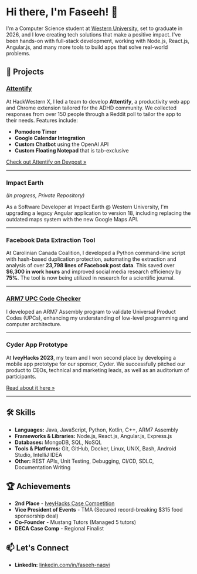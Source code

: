 # Hi there, I'm Faseeh! 👋

I'm a Computer Science student at [Western University](https://www.uwo.ca/), set to graduate in 2026, and I love creating tech solutions that make a positive impact. I've been hands-on with full-stack development, working with Node.js, React.js, Angular.js, and many more tools to build apps that solve real-world problems.

## 🔭 Projects

### [Attentify](https://devpost.com/software/attentify)

At HackWestern X, I led a team to develop **Attentify**, a productivity web app and Chrome extension tailored for the ADHD community. We collected responses from over 150 people through a Reddit poll to tailor the app to their needs. Features include:

- **Pomodoro Timer**
- **Google Calendar Integration**
- **Custom Chatbot** using the OpenAI API
- **Custom Floating Notepad** that is tab-exclusive

[Check out Attentify on Devpost »](https://devpost.com/software/attentify)

---

### Impact Earth

*(In progress, Private Repository)*

As a Software Developer at Impact Earth @ Western University, I'm upgrading a legacy Angular application to version 18, including replacing the outdated maps system with the new Google Maps API.

---

### Facebook Data Extraction Tool

At Carolinian Canada Coalition, I developed a Python command-line script with hash-based duplication protection, automating the extraction and analysis of over **23,798 lines of Facebook post data**. This saved over **$6,300 in work hours** and improved social media research efficiency by **75%**. The tool is now being utilized in research for a scientific journal.

---

### [ARM7 UPC Code Checker](https://docs.google.com/document/d/1vr8KRbFEvc5IMpV8Xi-CMO0xyN0gGbR4SdLhEFfhhtw/edit?usp=sharing)

I developed an ARM7 Assembly program to validate Universal Product Codes (UPCs), enhancing my understanding of low-level programming and computer architecture.


---

### Cyder App Prototype

At **IveyHacks 2023**, my team and I won second place by developing a mobile app prototype for our sponsor, Cyder. We successfully pitched our product to CEOs, technical and marketing leads, as well as an auditorium of participants.

[Read about it here »](https://www.ivey.uwo.ca/news/news-ivey/2023/march/new-ivey-hackathon-allows-students-to-build-a-real-life-data-privacy-solution/)

---

## 🛠️ Skills

- **Languages:** Java, JavaScript, Python, Kotlin, C++, ARM7 Assembly
- **Frameworks & Libraries:** Node.js, React.js, Angular.js, Express.js
- **Databases:** MongoDB, SQL, NoSQL
- **Tools & Platforms:** Git, GitHub, Docker, Linux, UNIX, Bash, Android Studio, IntelliJ IDEA
- **Other:** REST APIs, Unit Testing, Debugging, CI/CD, SDLC, Documentation Writing

## 🏆 Achievements

- **2nd Place** - [IveyHacks Case Competition](https://www.ivey.uwo.ca/news/news-ivey/2023/march/new-ivey-hackathon-allows-students-to-build-a-real-life-data-privacy-solution/)
- **Vice President of Events** - TMA (Secured record-breaking \$315 food sponsorship deal)
- **Co-Founder** - Mustang Tutors (Managed 5 tutors)
- **DECA Case Comp** - Regional Finalist

## 📫 Let's Connect
- **LinkedIn:** [linkedin.com/in/faseeh-naqvi](https://www.linkedin.com/in/faseeh-naqvi/)

